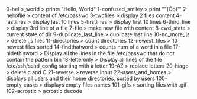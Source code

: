 0-hello_world > prints "Hello, World"
1-confused_smiley > print "\"(Ôo)'"
2-hellofile > content of /etc/passwd
3-twofiles > display 2 files content
4-lastlines > display last 10 lines
5-firstlines > display first 10 lines
6-third_line > display 3rd line of a file
7-file > make new file with content
8-cwd_state > current state of dir
9-duplicate_last_line > duplicate last line
10-no_more_js > delete .js files
11-directories > count directories
12-newest_files > 10 newest files sorted
14-findthatword > counts num of a word in a file
17-hidethisword > Display all the lines in the file /etc/passwd that do not contain the pattern bin
18-letteronly > Display all lines of the file /etc/ssh/sshd_config starting with a letter
19-AZ > replace letters
20-hiago > delete c and C
21-reverse > reverse input
22-users_and_homes > displays all users and their home directories, sorted by users
100-empty_casks > displays empty files names
101-gifs > sorting files with .gif
102-acrostic > acrostic decode
